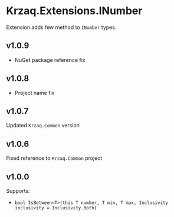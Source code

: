 ﻿# Krzaq.Extensions.INumber
Extension adds few method to `INumber` types.

## v1.0.9
* NuGet package reference fix

## v1.0.8
* Project name fix

## v1.0.7
Updated `Krzaq.Common` version

## v1.0.6
Fixed reference to `Krzaq.Common` project

## v1.0.0
Supports:
* `bool IsBetween<T>(this T number, T min, T max, Inclusivity inclusivity = Inclusivity.Both)`
